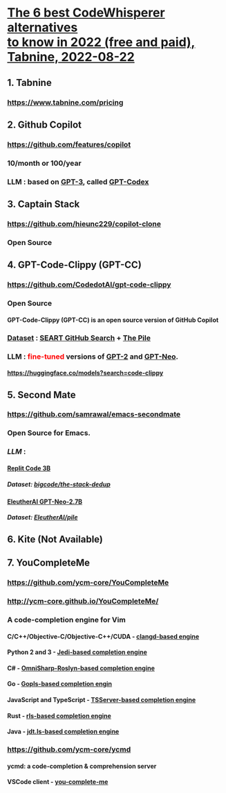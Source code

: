 
# [The 6 best CodeWhisperer alternatives <br/>to know in 2022 (free and paid),<br/>  Tabnine, 2022-08-22](https://www.tabnine.com/blog/codewhisperer-alternatives/)
## 1. Tabnine
### https://www.tabnine.com/pricing
## 2. Github Copilot
### https://github.com/features/copilot
### 10/month or 100/year
### **LLM** : based on [GPT-3](https://arxiv.org/abs/2005.14165), called [GPT-Codex](https://arxiv.org/abs/2107.03374)
## 3. Captain Stack
### https://github.com/hieunc229/copilot-clone
### Open Source
## 4. GPT-Code-Clippy (GPT-CC)
### https://github.com/CodedotAl/gpt-code-clippy
### Open Source
#### GPT-Code-Clippy (GPT-CC) is an open source version of GitHub Copilot
### **[Dataset](https://the-eye.eu/public/AI/training_data/code_clippy_data/code_clippy_dedup_data/)** : [SEART GitHub Search](https://seart-ghs.si.usi.ch/) + [The Pile](https://arxiv.org/abs/2101.00027)
### **LLM** : <font color='red'>fine-tuned</font> versions of [GPT-2](https://cdn.openai.com/better-language-models/language_models_are_unsupervised_multitask_learners.pdf) and [GPT-Neo](https://github.com/EleutherAI/gpt-neo).
#### https://huggingface.co/models?search=code-clippy
## 5. Second Mate
### https://github.com/samrawal/emacs-secondmate
### Open Source for Emacs.
### ***LLM*** :
#### [Replit Code 3B](https://huggingface.co/replit/replit-code-v1-3b)
##### Dataset: [bigcode/the-stack-dedup](https://huggingface.co/datasets/bigcode/the-stack-dedup)
#### [EleutherAI GPT-Neo-2.7B](https://huggingface.co/EleutherAI/gpt-neo-2.7B)
##### Dataset: [EleutherAI/pile](https://huggingface.co/datasets/EleutherAI/pile)
## 6. Kite (Not Available)
## 7. YouCompleteMe
### https://github.com/ycm-core/YouCompleteMe
### http://ycm-core.github.io/YouCompleteMe/
### A code-completion engine for **Vim**
#### C/C++/Objective-C/Objective-C++/CUDA - [clangd-based engine](https://clang.llvm.org/extra/clangd.html)
#### Python 2 and 3 - [Jedi-based completion engine](https://github.com/davidhalter/jedi)
#### C# - [OmniSharp-Roslyn-based completion engine](https://github.com/OmniSharp/omnisharp-roslyn)
#### Go - [Gopls-based completion engin](https://github.com/golang/go/wiki/gopls)
#### JavaScript and TypeScript - [TSServer-based completion engine](https://github.com/Microsoft/TypeScript/tree/master/src/server)
#### Rust - [rls-based completion engine](https://github.com/rust-lang/rls)
#### Java - [jdt.ls-based completion engine](https://github.com/eclipse/eclipse.jdt.ls)
### https://github.com/ycm-core/ycmd
#### ycmd: a code-completion & comprehension server
#### VSCode client - [you-complete-me](https://marketplace.visualstudio.com/items?itemName=RichardHe.you-complete-me)
